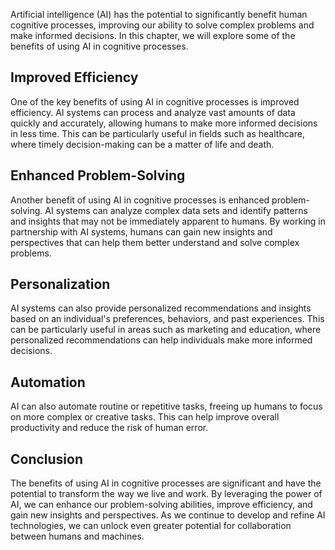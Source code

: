 
Artificial intelligence (AI) has the potential to significantly benefit human cognitive processes, improving our ability to solve complex problems and make informed decisions. In this chapter, we will explore some of the benefits of using AI in cognitive processes.

Improved Efficiency
-------------------

One of the key benefits of using AI in cognitive processes is improved efficiency. AI systems can process and analyze vast amounts of data quickly and accurately, allowing humans to make more informed decisions in less time. This can be particularly useful in fields such as healthcare, where timely decision-making can be a matter of life and death.

Enhanced Problem-Solving
------------------------

Another benefit of using AI in cognitive processes is enhanced problem-solving. AI systems can analyze complex data sets and identify patterns and insights that may not be immediately apparent to humans. By working in partnership with AI systems, humans can gain new insights and perspectives that can help them better understand and solve complex problems.

Personalization
---------------

AI systems can also provide personalized recommendations and insights based on an individual's preferences, behaviors, and past experiences. This can be particularly useful in areas such as marketing and education, where personalized recommendations can help individuals make more informed decisions.

Automation
----------

AI can also automate routine or repetitive tasks, freeing up humans to focus on more complex or creative tasks. This can help improve overall productivity and reduce the risk of human error.

Conclusion
----------

The benefits of using AI in cognitive processes are significant and have the potential to transform the way we live and work. By leveraging the power of AI, we can enhance our problem-solving abilities, improve efficiency, and gain new insights and perspectives. As we continue to develop and refine AI technologies, we can unlock even greater potential for collaboration between humans and machines.

